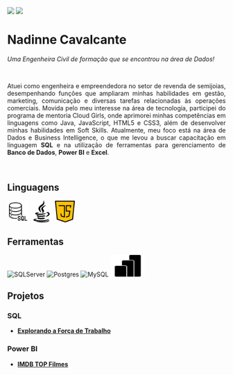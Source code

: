 
<!---
nadinne94/nadinne94 is a ✨ special ✨ repository because its `README.md` (this file) appears on your GitHub profile.
You can click the Preview link to take a look at your changes.
--->
<div align="left">
  <a href="https://www.linkedin.com/in/nadinne-cavalcante/" target="_blank"><img src="https://img.shields.io/badge/-LinkedIn-%230077B5?style=for-the-badge&logo=linkedin&logoColor=white" target="_blank"></a> 
  <a href="mailto:nadinnecavalcantesilva@gmail.com"><img src="https://img.shields.io/badge/-Gmail-%23333?style=for-the-badge&logo=gmail&logoColor=white" target="_blank"></a>
</div>

# Nadinne Cavalcante

_Uma Engenheira Civil de formação que se encontrou na área de Dados!_

<br>

<div align="justify">
  <p>
     Atuei como engenheira e empreendedora no setor de revenda de semijoias, desempenhando funções que ampliaram minhas habilidades em gestão, marketing, comunicação e diversas tarefas relacionadas às operações       comerciais. Movida pelo meu interesse na área de tecnologia, participei do programa de mentoria Cloud Girls, onde aprimorei minhas competências em linguagens como Java, JavaScript, HTML5 e CSS3, além de          desenvolver minhas habilidades em Soft Skills. Atualmente, meu foco está na área de Dados e Business Intelligence, o que me levou a buscar capacitação em linguagem <b>SQL</b> e na utilização de ferramentas       para gerenciamento de <b>Banco de Dados</b>, <b>Power BI</b> e <b>Excel</b>.
  </p> 
    <br>
</div>

## Linguagens

<div>
      <img src="https://github.com/nadinne94/icons/blob/main/servidor-sql.png" alt="SQL" height="50" width="50" />
      <img src="https://github.com/nadinne94/icons/blob/main/java.png" alt="Java" height="50" width="50"  />
      <img src="https://github.com/nadinne94/icons/blob/main/script-java.png" alt="JavaScript" height="50" width="50"  />
</div>

## Ferramentas
<div>
      <img src="https://cdn.jsdelivr.net/gh/devicons/devicon/icons/microsoftsqlserver/microsoftsqlserver-plain-wordmark.svg" alt="SQLServer" height="50" width="80"  />
      <img src="https://devicons.railway.app/i/postgresql.svg" alt="Postgres" height="50" width="80"/>
      <img src="https://devicons.railway.app/i/mysql.svg" alt="MySQL" height="50" width="80"/>
      <img src="https://github.com/nadinne94/icons/blob/main/powerbi.svg" alt="Power BI" height="50" width="80" />
</div>
 

## Projetos

### SQL
* **<a href="https://github.com/nadinne94/employeedataset">Explorando a Força de Trabalho</a>**

### Power BI
* **<a href="https://www.behance.net/gallery/180165445/IMDB-Top-10000-Filmes">IMDB TOP Filmes</a>**


